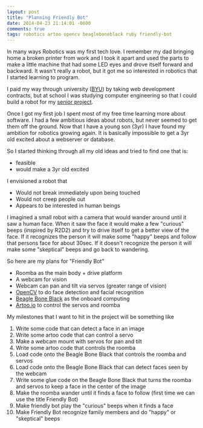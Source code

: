 ```yaml
---
layout: post
title: "Planning Friendly Bot"
date: 2014-04-23 21:14:01 -0600
comments: true
tags: robotics artoo opencv beagleboneblack ruby friendly-bot
---
```


In many ways Robotics was my first tech love. I remember my dad bringing home a broken printer from work and I took it apart and used the parts to make a little machine that had some LED eyes and drove itself forward and backward.  It wasn't really a robot, but it got me so interested in robotics that I started learning to program.

<!--more-->

I paid my way through university ([BYU](http://byu.edu/)) by taking web development contracts, but at school I was studying computer engineering so that I could build a robot for my [senior project](https://www.youtube.com/watch?v=p_uHdzVdef4). 

Once I got my first job I spent most of my free time learning more about software. I had a few ambitious ideas about robots, but never seemed to get them off the ground. Now that I have a young son (3yr) I have found my ambition for robotics growing again. It is basically impossible to get a 3yr old excited about a webserver or database.

So I started thinking through all my old ideas and tried to find one that is:

* feasible
* would make a 3yr old excited

I envisioned a robot that

* Would not break immediately upon being touched
* Would not creep people out
* Appears to be interested in human beings

I imagined a small robot with a camera that would wander around until it saw a human face. When it saw the face it would make a few "curious" beeps (inspired by R2D2) and try to drive itself to get a better view of the face. If it recognizes the person it will make some "happy" beeps and follow that persons face for about 30sec. If it doesn't recognize the person it will make some "skeptical" beeps and go back to wandering.

So here are my plans for "Friendly Bot"

* Roomba as the main body + drive platform
* A webcam for vision
* Webcam can pan and tilt via servos (greater range of vision)
* [OpenCV](http://opencv.org/) to do face detection and facial recognition
* [Beagle Bone Black](http://beagleboard.org/Products/BeagleBone+Black) as the onboard computing
* [Artoo.io](http://artoo.io/) to control the servos and roomba

My milestones that I want to hit in the project will be something like

1. Write some code that can detect a face in an image
2. Write some artoo code that can control a servo
3. Make a webcam mount with servos for pan and tilt
4. Write some artoo code that controls the roomba
5. Load code onto the Beagle Bone Black that controls the roomba and servos
6. Load code onto the Beagle Bone Black that can detect faces seen by the webcam
7. Write some glue code on the Beagle Bone Black that turns the roomba and servos to keep a face in the center of the image
8. Make the roomba wander until it finds a face to follow (first time we can use the title Friendly Bot)
9. Make friendly bot play the "curious" beeps when it finds a face
10. Make Friendly Bot recognize family members and do "happy" or "skeptical" beeps

